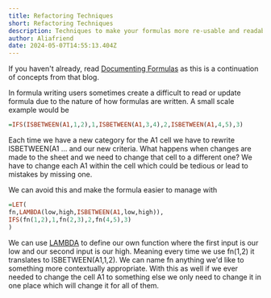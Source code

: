 ```yaml
---
title: Refactoring Techniques
short: Refactoring Techniques
description: Techniques to make your formulas more re-usable and readable.
author: Aliafriend
date: 2024-05-07T14:55:13.404Z
---
```

If you haven't already, read [Documenting Formulas](https://sheets.wiki/books/techniques/documenting-formulas/) as this is a continuation of concepts from that blog.

In formula writing users sometimes create a difficult to read or update formula due to the nature of how formulas are written. A small scale example would be
```haskell
=IFS(ISBETWEEN(A1,1,2),1,ISBETWEEN(A1,3,4),2,ISBETWEEN(A1,4,5),3)
```
Each time we have a new category for the A1 cell we have to rewrite ISBETWEEN(A1 ... and our new criteria. What happens when changes are made to the sheet and we need to change that cell to a different one? We have to change each A1 within the cell which could be tedious or lead to mistakes by missing one.

We can avoid this and make the formula easier to manage with

```haskell
=LET(
fn,LAMBDA(low,high,ISBETWEEN(A1,low,high)),
IFS(fn(1,2),1,fn(2,3),2,fn(4,5),3)
)
```
We can use [LAMBDA](https://sheets.wiki/pages/lambda/) to define our own function where the first input is our low and our second input is our high. Meaning every time we use fn(1,2) it translates to ISBETWEEN(A1,1,2). We can name fn anything we'd like to something more contextually appropriate. With this as well if we ever needed to change the cell A1 to something else we only need to change it in one place which will change it for all of them.



 



